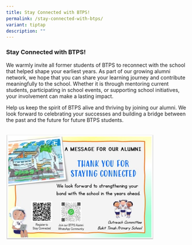 ```yaml
---
title: Stay Connected with BTPS!
permalink: /stay-connected-with-btps/
variant: tiptap
description: ""
---
```

<h3><strong>Stay Connected with BTPS!</strong></h3>
<p>We warmly invite all former students of BTPS to reconnect with the school
that helped shape your earliest years. As part of our growing alumni network,
we hope that you can share your learning journey and contribute meaningfully
to the school. Whether it is through mentoring current students, participating
in school events, or supporting school initiatives, your involvement can
make a lasting impact.</p>
<p>Help us keep the spirit of BTPS alive and thriving by joining our alumni.
We look forward to celebrating your successes and building a bridge between
the past and the future for future BTPS students.
<br>
<br>
</p>
<div class="isomer-image-wrapper">
<img style="width: 80%;" height="auto" width="100%" alt="" src="/images/Stay_connected_with_BTPS_.jpg">
</div>
<p></p>